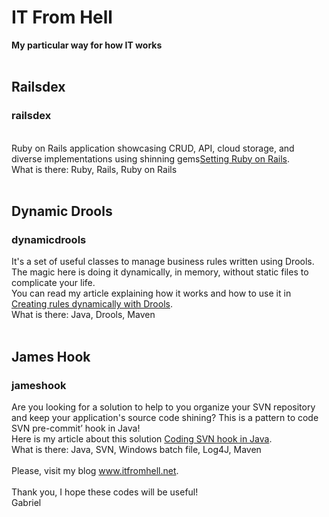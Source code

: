 <h1>IT From Hell</h1>
<strong>My particular way for how IT works</strong><br>
<br>
<h2>Railsdex</h2>
<h3>railsdex</h3>
<br>
Ruby on Rails application showcasing CRUD, API, cloud storage, and diverse implementations using shinning gems<a href="https://itfromhell.net/2025/04/09/setting-ruby-on-rails/" target="_blank" rel="noopener">Setting Ruby on Rails</a>.<br>
What is there: Ruby, Rails, Ruby on Rails<br>
<br>
<h2>Dynamic Drools</h2>
<h3>dynamicdrools</h3>
It's a set of useful classes to manage business rules written using Drools. The magic here is doing it dynamically, in memory, without static files to complicate your life.<br>
You can read my article explaining how it works and how to use it in <a href="https://itfromhell.net/2017/10/25/creating-rules-dynamically-with-drools" target="_blank" rel="noopener">Creating rules dynamically with Drools</a>.<br>
What is there: Java, Drools, Maven<br>
<br>
<h2>James Hook</h2>
<h3>jameshook</h3>
Are you looking for a solution to help to you organize your SVN repository and keep your application's source code shining? This is a pattern to code SVN pre-commit’ hook in Java!<br>
Here is my article about this solution <a href="https://itfromhell.net/2017/10/25/creating-rules-dynamically-with-drools" target="_blank" rel="noopener">Coding SVN hook in Java</a>.<br>
What is there: Java, SVN, Windows batch file, Log4J, Maven<br>
<br>
Please, visit my blog <a href="https://www.itfromhell.net" target="_blank" rel="noopener">www.itfromhell.net</a>.<br>
<br>
Thank you, I hope these codes will be useful!<br>
Gabriel
